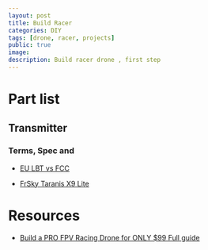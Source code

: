 ```yaml
---
layout: post
title: Build Racer 
categories: DIY
tags: [drone, racer, projects]
public: true
image: 
description: Build racer drone , first step
---
```


# Part list
## Transmitter
### Terms, Spec and 
- [EU LBT vs FCC](https://brushlesswhoop.com/frsky-eu-lbt-vs-fcc/)


- [FrSky Taranis X9 Lite](https://www.banggood.com/FrSky-Taranis-X9-Lite-2_4GHz-24CH-ACCESS-ACCST-D16-Mode2-Classic-Form-Factor-Portable-Transmitter-for-RC-Drone-p-1469909.html?rmmds=search&ID=2246279155&cur_warehouse=CN)


# Resources
- [Build a PRO FPV Racing Drone for ONLY $99 Full guide](https://www.youtube.com/watch?v=GFNGUDT_9_c)